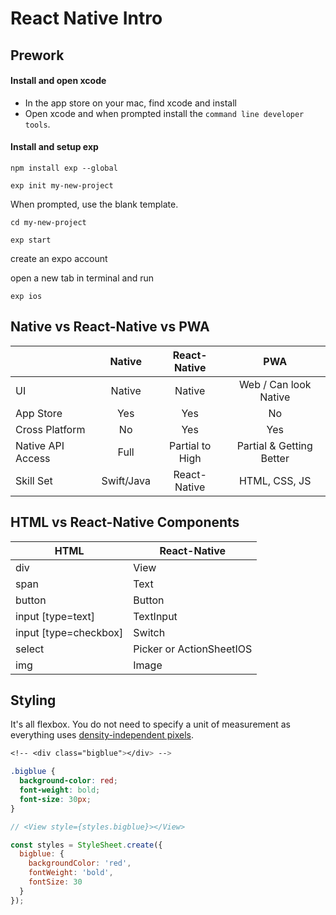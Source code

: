 # React Native Intro

## Prework

#### Install and open xcode
- In the app store on your mac, find xcode and install
- Open xcode and when prompted install the `command line developer tools`.

#### Install and setup exp
`npm install exp --global`

`exp init my-new-project`

When prompted, use the blank template.

`cd my-new-project`

`exp start`

create an expo account

open a new tab in terminal and run 

`exp ios`

## Native vs React-Native vs PWA 

|                   | Native        | React-Native | PWA | 
| ---               |   :-:         |   :-:  | :-: | 
| UI                | Native        | Native | Web / Can look Native |
| App Store         | Yes           | Yes    | No  |
| Cross Platform    | No            | Yes    | Yes |
| Native API Access | Full          | Partial to High | Partial & Getting Better |
| Skill Set         | Swift/Java    | React-Native | HTML, CSS, JS |

## HTML vs React-Native Components

| HTML | React-Native |
| --- | --- |
| div | View | 
| span | Text | 
| button | Button | 
| input [type=text] | TextInput | 
| input [type=checkbox] | Switch | 
| select | Picker or ActionSheetIOS | 
| img | Image | 

## Styling

It's all flexbox. You do not need to specify a unit of measurement as everything uses [density-independent pixels](https://medium.com/@0saurabhgour/react-native-density-independent-pixels-pixelratio-1f10d86f631).

```css
<!-- <div class="bigblue"></div> -->

.bigblue {
  background-color: red;
  font-weight: bold;
  font-size: 30px;
}
```

```jsx
// <View style={styles.bigblue}></View>

const styles = StyleSheet.create({
  bigblue: {
    backgroundColor: 'red',
    fontWeight: 'bold',
    fontSize: 30
  }
});
```